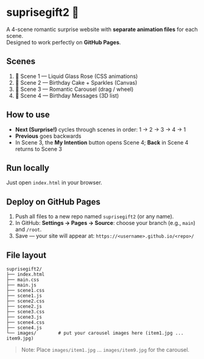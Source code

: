 # suprisegift2 🎁

A 4-scene romantic surprise website with **separate animation files** for each scene.  
Designed to work perfectly on **GitHub Pages**.

## Scenes
1. 🌹 Scene 1 — Liquid Glass Rose (CSS animations)
2. 🎂 Scene 2 — Birthday Cake + Sparkles (Canvas)
3. 🎠 Scene 3 — Romantic Carousel (drag / wheel)
4. 💌 Scene 4 — Birthday Messages (3D list)

## How to use
- **Next (Surprise!)** cycles through scenes in order: 1 → 2 → 3 → 4 → 1
- **Previous** goes backwards
- In Scene 3, the **My Intention** button opens Scene 4; **Back** in Scene 4 returns to Scene 3

## Run locally
Just open `index.html` in your browser.

## Deploy on GitHub Pages
1. Push all files to a new repo named `suprisegift2` (or any name).
2. In GitHub: **Settings → Pages → Source**: choose your branch (e.g., `main`) and `/root`.
3. Save — your site will appear at: `https://<username>.github.io/<repo>/`

## File layout
```
suprisegift2/
├── index.html
├── main.css
├── main.js
├── scene1.css
├── scene1.js
├── scene2.css
├── scene2.js
├── scene3.css
├── scene3.js
├── scene4.css
├── scene4.js
└── images/        # put your carousel images here (item1.jpg ... item9.jpg)
```

> Note: Place `images/item1.jpg` ... `images/item9.jpg` for the carousel.
